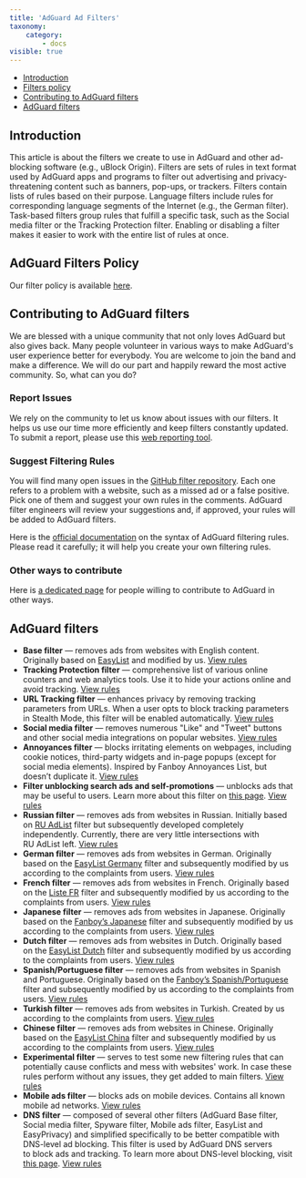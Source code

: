 ```yaml
---
title: 'AdGuard Ad Filters'
taxonomy:
    category:
        - docs
visible: true
---
```


*   [Introduction](#introduction)
*   [Filters policy](#policy)
*   [Contributing to AdGuard filters](#contribute)
*   [AdGuard filters](#filters)

<a name="introduction"></a>
## Introduction

This article is about the filters we create to use in AdGuard and other ad-blocking software (e.g., uBlock Origin). Filters are sets of rules in text format used by AdGuard apps and programs to filter out advertising and privacy-threatening content such as banners, pop-ups, or trackers. Filters contain lists of rules based on their purpose. Language filters include rules for corresponding language segments of the Internet (e.g., the German filter). Task-based filters group rules that fulfill a specific task, such as the Social media filter or the Tracking Protection filter. Enabling or disabling a filter makes it easier to work with the entire list of rules at once.

<a name="policy"></a>
## AdGuard Filters Policy

Our filter policy is available [here](https://kb.adguard.com/general/adguard-filter-policy).

<a name="contribute"></a>
## Contributing to AdGuard filters

We are blessed with a unique community that not only loves AdGuard but also gives back. Many people volunteer in various ways to make AdGuard's user experience better for everybody. You are welcome to join the band and make a difference. We will do our part and happily reward the most active community. So, what can you do?

### Report Issues

We rely on the community to let us know about issues with our filters. It helps us use our time more efficiently and keep filters constantly updated. To submit a report, please use this [web reporting tool](https://agrd.io/report).

### Suggest Filtering Rules

You will find many open issues in the [GitHub filter repository](https://github.com/AdguardTeam/AdguardFilters/issues). Each one refers to a problem with a website, such as a missed ad or a false positive. Pick one of them and suggest your own rules in the comments. AdGuard filter engineers will review your suggestions and, if approved, your rules will be added to AdGuard filters.

Here is the [official documentation](https://kb.adguard.com/general/how-to-create-your-own-ad-filters) on the syntax of AdGuard filtering rules. Please read it carefully; it will help you create your own filtering rules.

### Other ways to contribute

Here is [a dedicated page](https://adguard.com/contribute.html) for people willing to contribute to AdGuard in other ways.

<a name="filters"></a>
## AdGuard filters

* **Base filter** — removes ads from websites with English content. Originally based on [EasyList](https://easylist.to/) and modified by us. [View rules](https://raw.githubusercontent.com/AdguardTeam/FiltersRegistry/master/filters/filter_2_English/filter.txt)
* **Tracking Protection filter** — comprehensive list of various online counters and web analytics tools. Use it to hide your actions online and avoid tracking. [View rules](https://raw.githubusercontent.com/AdguardTeam/FiltersRegistry/master/filters/filter_3_Spyware/filter.txt)
* **URL Tracking filter** — enhances privacy by removing tracking parameters from URLs. When a user opts to block tracking parameters in Stealth Mode, this filter will be enabled automatically. [View rules](https://raw.githubusercontent.com/AdguardTeam/FiltersRegistry/master/filters/filter_17_TrackParam/filter.txt)
* **Social media filter** — removes numerous "Like" and "Tweet" buttons and other social media integrations on popular websites. [View rules](https://raw.githubusercontent.com/AdguardTeam/FiltersRegistry/master/filters/filter_4_Social/filter.txt)
* **Annoyances filter** —  blocks irritating elements on webpages, including cookie notices, third-party widgets and in-page popups (except for social media elements). Inspired by Fanboy Annoyances List, but doesn’t duplicate it. [View rules](https://raw.githubusercontent.com/AdguardTeam/FiltersRegistry/master/filters/filter_14_Annoyances/filter.txt)
* **Filter unblocking search ads and self-promotions** — unblocks ads that may be useful to users. Learn more about this filter on [this page](https://kb.adguard.com/en/general/search-ads-and-self-promotion). [View rules](https://raw.githubusercontent.com/AdguardTeam/FiltersRegistry/master/filters/filter_10_Useful/filter.txt)
* **Russian filter** — removes ads from websites in Russian. Initially based on [RU AdList](https://code.google.com/p/ruadlist/) filter but subsequently developed completely independently. Currently, there are very little intersections with RU AdList left. [View rules](https://raw.githubusercontent.com/AdguardTeam/FiltersRegistry/master/filters/filter_1_Russian/filter.txt)
* **German filter** — removes ads from websites in German. Originally based on the [EasyList Germany](https://easylist.to/) filter and subsequently modified by us according to the complaints from users. [View rules](https://raw.githubusercontent.com/AdguardTeam/FiltersRegistry/master/filters/filter_6_German/filter.txt)
* **French filter** — removes ads from websites in French. Originally based on the [Liste FR](https://forums.lanik.us/viewforum.php?f=91) filter and subsequently modified by us according to the complaints from users. [View rules](https://raw.githubusercontent.com/AdguardTeam/FiltersRegistry/master/filters/filter_16_French/filter.txt)
* **Japanese filter** — removes ads from websites in Japanese. Originally based on the [Fanboy’s Japanese](https://www.fanboy.co.nz/fanboy-japanese.txt) filter and subsequently modified by us according to the complaints from users. [View rules](https://raw.githubusercontent.com/AdguardTeam/FiltersRegistry/master/filters/filter_7_Japanese/filter.txt)
* **Dutch filter** — removes ads from websites in Dutch. Originally based on the [EasyList Dutch](https://easylist.to/) filter and subsequently modified by us according to the complaints from users. [View rules](https://raw.githubusercontent.com/AdguardTeam/FiltersRegistry/master/filters/filter_8_Dutch/filter.txt)
* **Spanish/Portuguese filter** — removes ads from websites in Spanish and Portuguese. Originally based on the [Fanboy’s Spanish/Portuguese](https://www.fanboy.co.nz/fanboy-espanol.txt) filter and subsequently modified by us according to the complaints from users. [View rules](https://raw.githubusercontent.com/AdguardTeam/FiltersRegistry/master/filters/filter_9_Spanish/filter.txt)
* **Turkish filter** — removes ads from websites in Turkish. Created by us according to the complaints from users. [View rules](https://raw.githubusercontent.com/AdguardTeam/FiltersRegistry/master/filters/filter_13_Turkish/filter.txt)
* **Chinese filter** — removes ads from websites in Chinese. Originally based on the [EasyList China](http://abpchina.org/forum/forum.php) filter and subsequently modified by us according to the complaints from users. [View rules](https://raw.githubusercontent.com/AdguardTeam/FiltersRegistry/master/filters/filter_224_Chinese/filter.txt)
* **Experimental filter** — serves to test some new filtering rules that can potentially cause conflicts and mess with websites' work. In case these rules perform without any issues, they get added to main filters. [View rules](https://raw.githubusercontent.com/AdguardTeam/FiltersRegistry/master/filters/filter_5_Experimental/filter.txt)
* **Mobile ads filter** — blocks ads on mobile devices. Contains all known mobile ad networks. [View rules](https://raw.githubusercontent.com/AdguardTeam/FiltersRegistry/master/filters/filter_11_Mobile/filter.txt)
* **DNS filter** — composed of several other filters (AdGuard Base filter, Social media filter, Spyware filter, Mobile ads filter, EasyList and EasyPrivacy) and simplified specifically to be better compatible with DNS-level ad blocking. This filter is used by AdGuard DNS servers to block ads and tracking. To learn more about DNS-level blocking, visit [this page](https://adguard.com/adguard-dns/overview.html). [View rules](https://raw.githubusercontent.com/AdguardTeam/FiltersRegistry/master/filters/filter_15_DnsFilter/filter.txt)
